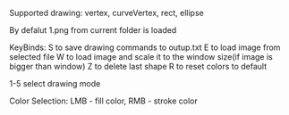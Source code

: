 Supported drawing:
vertex, curveVertex, rect, ellipse

By defalut 1.png from current folder is loaded

KeyBinds:
S to save drawing commands to outup.txt
E to load image from selected file
W to load image and scale it to the window size(if image is bigger than window)
Z to delete last shape
R to reset colors to default

1-5 select drawing mode

Color Selection: LMB - fill color, RMB - stroke color
